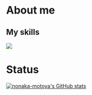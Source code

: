 # About me


## My skills
<p align="left">
  <a href="https://skillicons.dev">
    <img src="https://skillicons.dev/icons?i=c,cpp,python,html,css,git,docker,vim,django,rails,react,nginx&perline=5" />
  </a>
</p>

# Status
[![nonaka-motoya's GitHub stats](https://github-readme-stats.vercel.app/api?username=nonaka-motoya)](https://github.com/anuraghazra/github-readme-stats)
